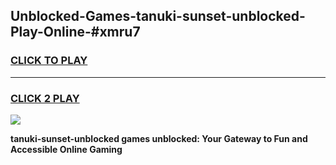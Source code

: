 
## Unblocked-Games-tanuki-sunset-unblocked-Play-Online-#xmru7
<h3>
<a href="https://premium.freeplayer.one?title=tanuki-sunset-unblocked&ref=24F">CLICK TO PLAY</a></h3>
<hr>

<h3>
<a href="https://premium.freeplayer.one?title=tanuki-sunset-unblocked&ref=24F">CLICK 2 PLAY</a>
  
</h3>

<a href="https://premium.freeplayer.one?title=tanuki-sunset-unblocked&ref=24F/"><img src="https://clearcache.store/games.png"></a>


**tanuki-sunset-unblocked games unblocked: Your Gateway to Fun and Accessible Online Gaming**
